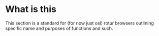 # What is this

This section is a standard for (for now just osl) rotur browsers outlining specific name and purposes of functions and such.
